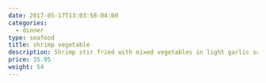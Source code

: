 ```yaml
---
date: 2017-05-17T13:03:58-04:00
categories:
  - dinner
type: seafood
title: shrimp vegetable
description: Shrimp stir fried with mixed vegetables in light garlic sauce.
price: 15.95
weight: 54
---
```

